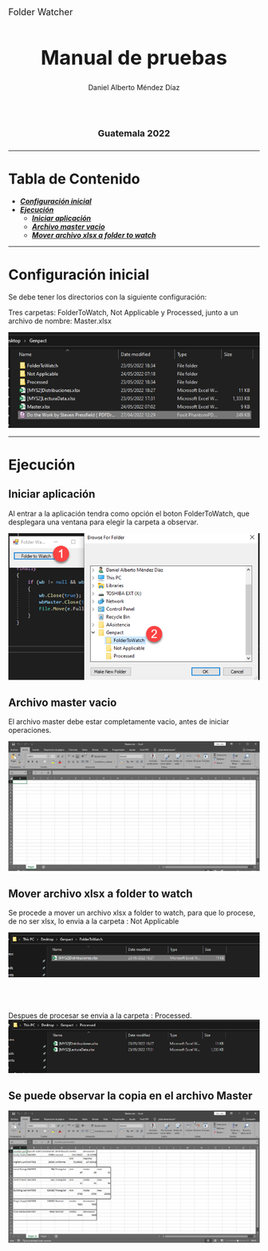 <p style="font-size: 18px">
Folder Watcher
</p>



<h1 align="center" style="font-size: 40px; font-weight: bold;">Manual de pruebas</h1>


<div align="center">
Daniel Alberto Méndez Díaz
</div>

<br><br>

<h4 align="center" style="font-size: 18px; font-weight: bold;">Guatemala 2022</h4>

---

<h1>Tabla de Contenido</h1>


- [**_Configuración inicial_**](#configuración-inicial)
- [**_Ejecución_**](#ejecución)
  - [**_Iniciar aplicación_**](#iniciar-aplicación)
  - [**_Archivo master vacio_**](#archivo-master-vacio)
  - [**_Mover archivo xlsx a folder to watch_**](#mover-archivo-xlsx-a-folder-to-watch)

---

# **Configuración inicial**

Se debe tener los directorios con la siguiente configuración:

Tres carpetas: FolderToWatch, Not Applicable y Processed, junto a un archivo de nombre: Master.xlsx

!["configuración-inicial"](images/2.PNG)


---

# **Ejecución**

## **Iniciar aplicación**

Al entrar a la aplicación tendra como opción el boton FolderToWatch, que desplegara una ventana para elegir la carpeta a observar.


!["iniciar-ejecutar"](images/4.PNG)

## **Archivo master vacio**

El archivo master debe estar completamente vacio, antes de iniciar operaciones.

!["master-vacio"](images/5.PNG)


## **Mover archivo xlsx a folder to watch**

Se procede a mover un archivo xlsx a folder to watch, para que lo procese, de no ser xlsx, lo envia a la carpeta : Not Applicable

!["ToFolderWatch"](images/6.PNG)
<br><br><br><br>

Despues de procesar se envia a la carpeta : Processed.
!["Processed"](images/8.PNG)


## **Se puede observar la copia en el archivo Master**

!["Processed"](images/7.PNG)
